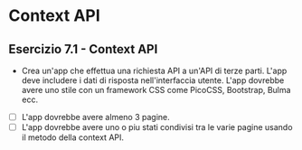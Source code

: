 # Context API

## Esercizio 7.1 - Context API

* Crea un'app che effettua una richiesta API a un'API di terze parti. L'app deve includere i dati di risposta nell'interfaccia utente. L'app dovrebbe avere uno stile con un framework CSS come PicoCSS, Bootstrap, Bulma ecc.

* [ ] L'app dovrebbe avere almeno 3 pagine.
* [ ] L'app dovrebbe avere uno o piu stati condivisi tra le varie pagine usando il metodo della context API.
